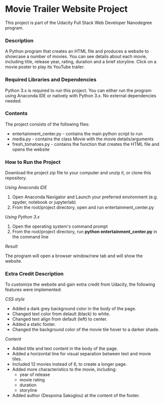 # Movie Trailer Website Project

This project is part of the Udacity Full Stack Web Developer Nanodegree program.

### Description

A Python program that creates an HTML file and produces a website to showcase a number of movies. You can see details about each movie, including title, release year, rating, duration and a brief storyline. Click on a movie poster to play its YouTube trailer.

### Required Libraries and Dependencies

Python 3.x is required to run this project. You can either run the program using Anaconda IDE or natively with Python 3.x. No external dependencies needed.

### Contents

The project consists of the following files:
* entertainment_center.py - contains the main python script to run
* media.py - contains the class Movie with the movie details/arguments
* fresh_tomatoes.py - contains the function that creates the HTML file and opens the website

### How to Run the Project

Download the project zip file to your computer and unzip it, or clone this repository.

*Using Anaconda IDE*
1. Open Anaconda Navigator and Launch your preferred environment (e.g. spyder, notebook or jupyterlab)
2. From the root/project directory, open and run entertainment_center.py

*Using Python 3.x*
1. Open the operating system's command prompt
2. From the root/project directory, run **python entertainment_center.py** in the command line

*Result*

The program will open a browser window/new tab and will show the website.

### Extra Credit Description

To customize the website and gain extra credit from Udacity, the following features were implemented:

*CSS style*
* Added a dark grey background color in the body of the page.
* Changed text color from delault (black) to white.
* Changed text align from default (left) to center.
* Added a static footer.
* Changed the background color of the movie tile hover to a darker shade.

*Content*
* Added title and text content in the body of the page.
* Added a horizontal line for visual separation between text and movie tiles.
* Included 12 movies instead of 6, to create a longer page.
* Added more characteristics to the movie, including:
  * year of release
  * movie rating
  * duration
  * storyline
* Added author (Despoina Sakoglou) at the content of the footer.
